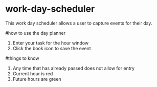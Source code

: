 # work-day-scheduler
This work day scheduler allows a user to capture events for their day. 

#how to use the day planner
1. Enter your task for the hour window
2. Click the book icon to save the event

#things to know
1. Any time that has already passed does not allow for entry
2. Current hour is red
3. Future hours are green
